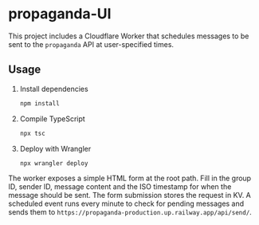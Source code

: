 # propaganda-UI

This project includes a Cloudflare Worker that schedules messages to be sent to the `propaganda` API at user-specified times.

## Usage

1. Install dependencies
   ```bash
   npm install
   ```

2. Compile TypeScript
   ```bash
   npx tsc
   ```

3. Deploy with Wrangler
   ```bash
   npx wrangler deploy
   ```

The worker exposes a simple HTML form at the root path. Fill in the group ID, sender ID, message content and the ISO timestamp for when the message should be sent. The form submission stores the request in KV. A scheduled event runs every minute to check for pending messages and sends them to `https://propaganda-production.up.railway.app/api/send/`.
